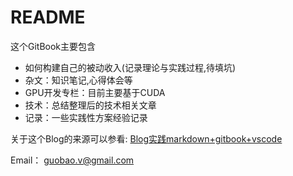 # README

这个GitBook主要包含
- 如何构建自己的被动收入(记录理论与实践过程,待填坑)
- 杂文：知识笔记,心得体会等
- GPU开发专栏：目前主要基于CUDA
- 技术：总结整理后的技术相关文章
- 记录：一些实践性方案经验记录

关于这个Blog的来源可以参看:
[Blog实践markdown+gitbook+vscode](posts/Blog实践markdown+gitbook+vscode.md)

Email：
[guobao.v@gmail.com](guobao.v@gmail.com)